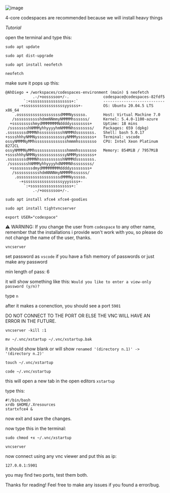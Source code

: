 ![image](https://user-images.githubusercontent.com/116313580/216772290-63441e8b-f376-4665-8d61-ee3bc9db7964.png)

4-core codespaces are recommended because we will install heavy things

*Tutorial*

open the terminal and type this:

```sudo apt update```

```sudo apt dist-upgrade```

```sudo apt install neofetch```

```neofetch```

make sure it pops up this:

```
@AhDiego ➜ /workspaces/codespaces-environment (main) $ neofetch
            .-/+oossssoo+/-.               codespace@codespaces-82fdf5 
        `:+ssssssssssssssssss+:`           --------------------------- 
      -+ssssssssssssssssssyyssss+-         OS: Ubuntu 20.04.5 LTS x86_64 
    .ossssssssssssssssssdMMMNysssso.       Host: Virtual Machine 7.0 
   /ssssssssssshdmmNNmmyNMMMMhssssss/      Kernel: 5.4.0-1100-azure 
  +ssssssssshmydMMMMMMMNddddyssssssss+     Uptime: 18 mins 
 /sssssssshNMMMyhhyyyyhmNMMMNhssssssss/    Packages: 659 (dpkg) 
.ssssssssdMMMNhsssssssssshNMMMdssssssss.   Shell: bash 5.0.17 
+sssshhhyNMMNyssssssssssssyNMMMysssssss+   Terminal: vscode 
ossyNMMMNyMMhsssssssssssssshmmmhssssssso   CPU: Intel Xeon Platinum 8272CL 
ossyNMMMNyMMhsssssssssssssshmmmhssssssso   Memory: 854MiB / 7957MiB 
+sssshhhyNMMNyssssssssssssyNMMMysssssss+
.ssssssssdMMMNhsssssssssshNMMMdssssssss.                           
 /sssssssshNMMMyhhyyyyhdNMMMNhssssssss/                            
  +sssssssssdmydMMMMMMMMddddyssssssss+
   /ssssssssssshdmNNNNmyNMMMMhssssss/
    .ossssssssssssssssssdMMMNysssso.
      -+sssssssssssssssssyyyssss+-
        `:+ssssssssssssssssss+:`
            .-/+oossssoo+/-.
```    

```sudo apt install xfce4 xfce4-goodies```

```sudo apt install tightvncserver```

```export USER="codespace"```

⚠️ WARNING: If you change the user from ```codespace``` to any other name, remember that the installations i provide won't work with you, so please do not change the name of the user, thanks.

```vncserver```

set password as ```vscode``` if you have a fish memory of passwords or just make any password

min length of pass: 6

it will show something like this: ```Would you like to enter a view-only password (y/n)?```

type ```n```

after it makes a conenction, you should see a port ```5901```

DO NOT CONNECT TO THE PORT OR ELSE THE VNC WILL HAVE AN ERROR IN THE FUTURE.

```vncserver -kill :1```

```mv ~/.vnc/xstartup ~/.vnc/xstartup.bak```

it should show blank or will show ```renamed '(directory n.1)' -> '(directory n.2)'```

```touch ~/.vnc/xstartup```

```code ~/.vnc/xstartup```

this will open a new tab in the open editors ```xstartup```

type this:

```
#!/bin/bash
xrdb $HOME/.Xresources
startxfce4 &
```

now exit and save the changes.

now type this in the terminal:

```sudo chmod +x ~/.vnc/xstartup```

```vncserver```

now connect using any vnc viewer and put this as ip:

```127.0.0.1:5901```

you may find two ports, test them both.

Thanks for reading! Feel free to make any issues if you found a error/bug.

